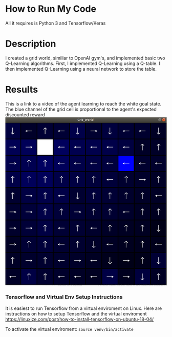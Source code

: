 # How to Run My Code
All it requires is Python 3 and Tensorflow/Keras

# Description
I created a grid world, similiar to OpenAI gym's, and implemented basic two Q-Learning algorithms. First, I implemented Q-Learning using a Q-table. I then implemented Q-Learning using a neural network to store the table.


# Results
This is a link to a video of the agent learning to reach the white goal state. The blue channel of the grid cell is proportional to the agent's expected discounted reward
[![](images/Q_Table_T2.png)](https://www.youtube.com/watch?v=NLY9B3Y2eho "Q-Learning in GridWorld")



### Tensorflow and Virtual Env Setup Instructions
It is easiest to run Tensorflow from a virtual enviroment on Linux. Here are instructions on how to setup Tensorflow and the virtual enviroment
https://linuxize.com/post/how-to-install-tensorflow-on-ubuntu-18-04/

To activate the virtual enviroment:  ```source venv/bin/activate```



